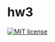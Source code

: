 # hw3

[![MIT license](https://img.shields.io/badge/license-MIT-blue.svg)](https://github.com/NelosG/fp-homework/blob/master/hw3/LICENSE)
